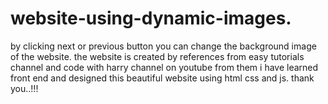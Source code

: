 # website-using-dynamic-images.
by clicking next or previous button you can change the background image of the website.
the website is created by references from easy tutorials channel and code with harry channel on youtube from them i have learned front end and designed this beautiful website using html css and js.
thank you..!!!
